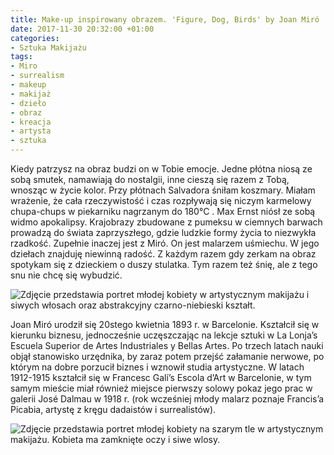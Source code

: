 ```yaml
---
title: Make-up inspirowany obrazem. 'Figure, Dog, Birds' by Joan Miró
date: 2017-11-30 20:32:00 +01:00
categories:
- Sztuka Makijażu
tags:
- Miro
- surrealism
- makeup
- makijaż
- dzieło
- obraz
- kreacja
- artysta
- sztuka
---
```


<olela-narrative>
Kiedy patrzysz na obraz budzi on w Tobie emocje. Jedne płótna niosą ze sobą smutek, namawiają do nostalgii, inne cieszą się razem z Tobą, wnosząc w życie kolor. Przy płótnach Salvadora śniłam koszmary. Miałam wrażenie, że cała rzeczywistość i czas rozpływają się niczym karmelowy chupa-chups w piekarniku nagrzanym do 180°C . Max Ernst niósł ze sobą widmo apokalipsy. Krajobrazy zbudowane z pumeksu w ciemnych barwach prowadzą do świata zaprzyszłego, gdzie ludzkie formy życia to niezwykła rzadkość. Zupełnie inaczej jest z Miró. On jest malarzem uśmiechu. W jego dziełach znajduję niewinną radość. Z każdym razem gdy zerkam na obraz spotykam się z dzieckiem o duszy stulatka. Tym razem też śnię, ale z tego snu nie chcę się wybudzić.
</olela-narrative>

![Zdjęcie przedstawia portret młodej kobiety w artystycznym makijażu i siwych włosach oraz abstrakcyjny czarno-niebieski kształt.](https://assets0.ello.co/uploads/asset/attachment/6623239/ello-optimized-f916976a.jpg)

Joan Miró urodził się 20stego kwietnia 1893 r. w Barcelonie. Kształcił się w kierunku biznesu, jednocześnie uczęszczając na lekcje sztuki w La Lonja’s Escuela Superior de Artes Industriales y Bellas Artes. Po trzech latach nauki objął stanowisko urzędnika, by zaraz potem przejść załamanie nerwowe, po którym na dobre porzucił biznes i wznowił studia artystyczne. W latach 1912-1915  kształcił się w Francesc Galí’s Escola d’Art w Barcelonie, w tym samym mieście miał również miejsce pierwszy solowy pokaz jego prac w galerii José Dalmau w 1918 r. (rok wcześniej młody malarz poznaje Francis’a Picabia, artystę z kręgu dadaistów i surrealistów).

![Zdjęcie przedstawia portret młodej kobiety na szarym tle w artystycznym makijażu. Kobieta ma zamknięte oczy i siwe wlosy.](https://assets0.ello.co/uploads/asset/attachment/6623243/ello-optimized-b221decb.jpg)


